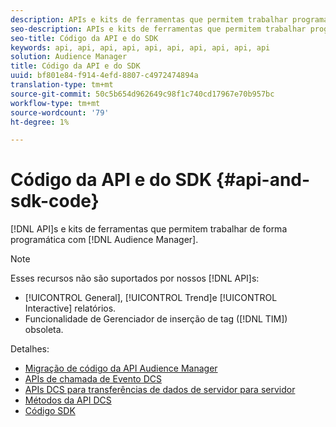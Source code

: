 ```yaml
---
description: APIs e kits de ferramentas que permitem trabalhar programaticamente com o Audience Manager.
seo-description: APIs e kits de ferramentas que permitem trabalhar programaticamente com o Audience Manager.
seo-title: Código da API e do SDK
keywords: api, api, api, api, api, api, api, api, api, api
solution: Audience Manager
title: Código da API e do SDK
uuid: bf801e84-f914-4efd-8807-c4972474894a
translation-type: tm+mt
source-git-commit: 50c5b654d962649c98f1c740cd17967e70b957bc
workflow-type: tm+mt
source-wordcount: '79'
ht-degree: 1%

---
```



# Código da API e do SDK {#api-and-sdk-code}

[!DNL API]s e kits de ferramentas que permitem trabalhar de forma programática com [!DNL Audience Manager].

>[!NOTE]
>
>Esses recursos não são suportados por nossos [!DNL API]s:
>
>* [!UICONTROL General], [!UICONTROL Trend]e [!UICONTROL Interactive] relatórios.
>* Funcionalidade de Gerenciador de inserção de tag ([!DNL TIM]) obsoleta.


Detalhes:

* [Migração de código da API Audience Manager](api-swagger-migration.md)
* [APIs de chamada de Evento DCS](dcs-intro/dcs-event-calls/dcs-event-calls.md)
* [APIs DCS para transferências de dados de servidor para servidor](dcs-intro/dcs-s2s/dcs-s2s.md)
* [Métodos da API DCS](dcs-intro/dcs-api-reference/dcs-api-methods.md)
* [Código SDK](/help/using/api/aam-sdk.md)
